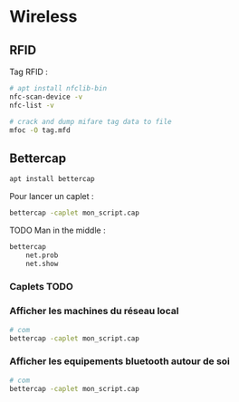 # Wireless

## RFID

Tag RFID :
```bash
# apt install nfclib-bin
nfc-scan-device -v
nfc-list -v

# crack and dump mifare tag data to file
mfoc -O tag.mfd
```

## Bettercap

```bash
apt install bettercap
```

Pour lancer un caplet :
```bash
bettercap -caplet mon_script.cap
```

TODO Man in the middle :
```bash
bettercap
    net.prob
    net.show
```

### Caplets TODO

### Afficher les machines du réseau local
```bash
# com
bettercap -caplet mon_script.cap
```

### Afficher les equipements bluetooth autour de soi
```bash
# com
bettercap -caplet mon_script.cap
```
